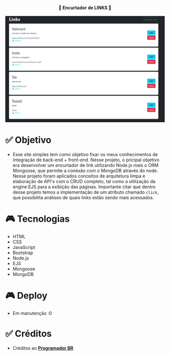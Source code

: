 <h4 align="center"> 
	🚀 Encurtador de LINKS 🚀
</h4>

<p align="center" style="display: flex; align-items: flex-start; justify-content: center">
  <img alt="versão 1 do projeto" title="#Encurtador" src=".github/site.PNG">
</p>  


# ✅ Objetivo

- Esse site simples tem como objetivo fixar os meus conhecimentos de integração de back-end + front-end. Nesse projeto, o pricipal objetivo era desenvolver um encurtador de link utilizando Node.js mais o ORM Mongoose, que permite a conexão com o MongoDB através do node. Nesse projeto foram aplicados conceitos de arquitetura limpa e elaboração de API's com o CRUD completo, tal como a utilização da engine EJS para a exibição das páginas. Importante citar que dentro desse projeto temos a implementação de um atributo chamado `click`, que possibilita análises de quais links estão sendo mais acessados.

# 🎮 Tecnologias

- HTML
- CSS
- JavaScript
- Bootstrap
- Node.js
- EJS
- Mongoose
- MongoDB

# 🎮 Deploy

- Em manutenção :0

# ✅ Créditos

- Créditos ao **[Programador BR](https://www.youtube.com/channel/UCrdgeUeCll2QKmqmihIgKBQ)**
